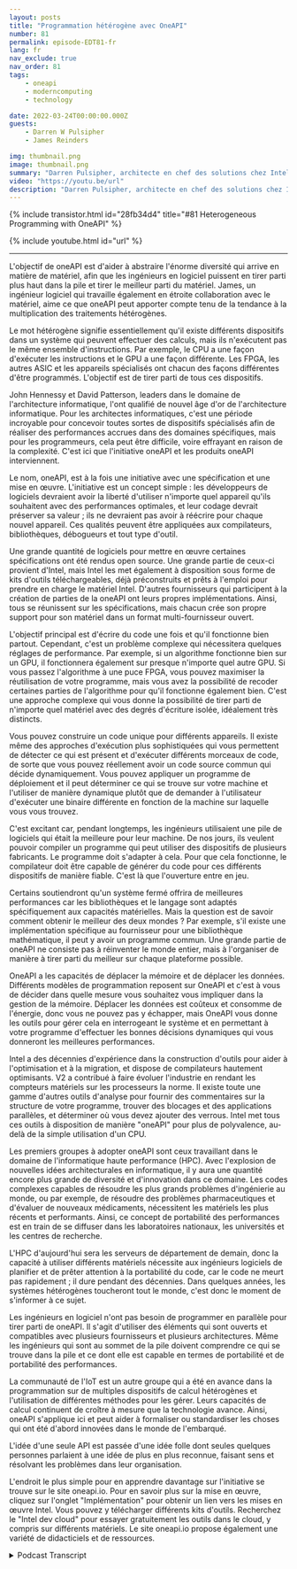 ```yaml
---
layout: posts
title: "Programmation hétérogène avec OneAPI"
number: 81
permalink: episode-EDT81-fr
lang: fr
nav_exclude: true
nav_order: 81
tags:
    - oneapi
    - moderncomputing
    - technology

date: 2022-03-24T00:00:00.000Z
guests:
    - Darren W Pulsipher
    - James Reinders

img: thumbnail.png
image: thumbnail.png
summary: "Darren Pulsipher, architecte en chef des solutions chez Intel, discute des capacités et de l'avenir de OneAPI, un modèle de programmation unifié intersectoriel, ouvert et basé sur des normes, qui offre une expérience de développement commune sur différentes architectures d'accélérateurs, avec James Reinders, évangéliste en chef de OneAPI chez Intel."
video: "https://youtu.be/url"
description: "Darren Pulsipher, architecte en chef des solutions chez Intel, discute des capacités et de l'avenir de OneAPI, un modèle de programmation unifié intersectoriel, ouvert et basé sur des normes, qui offre une expérience de développement commune sur différentes architectures d'accélérateurs, avec James Reinders, évangéliste en chef de OneAPI chez Intel."
---
```


<div>
{% include transistor.html id="28fb34d4" title="#81 Heterogeneous Programming with OneAPI" %}

{% include youtube.html id="url" %}
</div>

---

L'objectif de oneAPI est d'aider à abstraire l'énorme diversité qui arrive en matière de matériel, afin que les ingénieurs en logiciel puissent en tirer parti plus haut dans la pile et tirer le meilleur parti du matériel. James, un ingénieur logiciel qui travaille également en étroite collaboration avec le matériel, aime ce que oneAPI peut apporter compte tenu de la tendance à la multiplication des traitements hétérogènes.

Le mot hétérogène signifie essentiellement qu'il existe différents dispositifs dans un système qui peuvent effectuer des calculs, mais ils n'exécutent pas le même ensemble d'instructions. Par exemple, le CPU a une façon d'exécuter les instructions et le GPU a une façon différente. Les FPGA, les autres ASIC et les appareils spécialisés ont chacun des façons différentes d'être programmés. L'objectif est de tirer parti de tous ces dispositifs.

John Hennessy et David Patterson, leaders dans le domaine de l'architecture informatique, l'ont qualifié de nouvel âge d'or de l'architecture informatique. Pour les architectes informatiques, c'est une période incroyable pour concevoir toutes sortes de dispositifs spécialisés afin de réaliser des performances accrues dans des domaines spécifiques, mais pour les programmeurs, cela peut être difficile, voire effrayant en raison de la complexité. C'est ici que l'initiative oneAPI et les produits oneAPI interviennent.

Le nom, oneAPI, est à la fois une initiative avec une spécification et une mise en œuvre. L'initiative est un concept simple : les développeurs de logiciels devraient avoir la liberté d'utiliser n'importe quel appareil qu'ils souhaitent avec des performances optimales, et leur codage devrait préserver sa valeur ; ils ne devraient pas avoir à réécrire pour chaque nouvel appareil. Ces qualités peuvent être appliquées aux compilateurs, bibliothèques, débogueurs et tout type d'outil.

Une grande quantité de logiciels pour mettre en œuvre certaines spécifications ont été rendus open source. Une grande partie de ceux-ci provient d'Intel, mais Intel les met également à disposition sous forme de kits d'outils téléchargeables, déjà préconstruits et prêts à l'emploi pour prendre en charge le matériel Intel. D'autres fournisseurs qui participent à la création de parties de la oneAPI ont leurs propres implémentations. Ainsi, tous se réunissent sur les spécifications, mais chacun crée son propre support pour son matériel dans un format multi-fournisseur ouvert.

L'objectif principal est d'écrire du code une fois et qu'il fonctionne bien partout. Cependant, c'est un problème complexe qui nécessitera quelques réglages de performance. Par exemple, si un algorithme fonctionne bien sur un GPU, il fonctionnera également sur presque n'importe quel autre GPU. Si vous passez l'algorithme à une puce FPGA, vous pouvez maximiser la réutilisation de votre programme, mais vous avez la possibilité de recoder certaines parties de l'algorithme pour qu'il fonctionne également bien. C'est une approche complexe qui vous donne la possibilité de tirer parti de n'importe quel matériel avec des degrés d'écriture isolée, idéalement très distincts.

Vous pouvez construire un code unique pour différents appareils. Il existe même des approches d'exécution plus sophistiquées qui vous permettent de détecter ce qui est présent et d'exécuter différents morceaux de code, de sorte que vous pouvez réellement avoir un code source commun qui décide dynamiquement. Vous pouvez appliquer un programme de déploiement et il peut déterminer ce qui se trouve sur votre machine et l'utiliser de manière dynamique plutôt que de demander à l'utilisateur d'exécuter une binaire différente en fonction de la machine sur laquelle vous vous trouvez.

C'est excitant car, pendant longtemps, les ingénieurs utilisaient une pile de logiciels qui était la meilleure pour leur machine. De nos jours, ils veulent pouvoir compiler un programme qui peut utiliser des dispositifs de plusieurs fabricants. Le programme doit s'adapter à cela. Pour que cela fonctionne, le compilateur doit être capable de générer du code pour ces différents dispositifs de manière fiable. C'est là que l'ouverture entre en jeu.

Certains soutiendront qu'un système fermé offrira de meilleures performances car les bibliothèques et le langage sont adaptés spécifiquement aux capacités matérielles. Mais la question est de savoir comment obtenir le meilleur des deux mondes ? Par exemple, s'il existe une implémentation spécifique au fournisseur pour une bibliothèque mathématique, il peut y avoir un programme commun. Une grande partie de oneAPI ne consiste pas à réinventer le monde entier, mais à l'organiser de manière à tirer parti du meilleur sur chaque plateforme possible.

OneAPI a les capacités de déplacer la mémoire et de déplacer les données. Différents modèles de programmation reposent sur OneAPI et c'est à vous de décider dans quelle mesure vous souhaitez vous impliquer dans la gestion de la mémoire. Déplacer les données est coûteux et consomme de l'énergie, donc vous ne pouvez pas y échapper, mais OneAPI vous donne les outils pour gérer cela en interrogeant le système et en permettant à votre programme d'effectuer les bonnes décisions dynamiques qui vous donneront les meilleures performances.

Intel a des décennies d'expérience dans la construction d'outils pour aider à l'optimisation et à la migration, et dispose de compilateurs hautement optimisants. V2 a contribué à faire évoluer l'industrie en rendant les compteurs matériels sur les processeurs la norme. Il existe toute une gamme d'autres outils d'analyse pour fournir des commentaires sur la structure de votre programme, trouver des blocages et des applications parallèles, et déterminer où vous devez ajouter des verrous. Intel met tous ces outils à disposition de manière "oneAPI" pour plus de polyvalence, au-delà de la simple utilisation d'un CPU.

Les premiers groupes à adopter oneAPI sont ceux travaillant dans le domaine de l'informatique haute performance (HPC). Avec l'explosion de nouvelles idées architecturales en informatique, il y aura une quantité encore plus grande de diversité et d'innovation dans ce domaine. Les codes complexes capables de résoudre les plus grands problèmes d'ingénierie au monde, ou par exemple, de résoudre des problèmes pharmaceutiques et d'évaluer de nouveaux médicaments, nécessitent les matériels les plus récents et performants. Ainsi, ce concept de portabilité des performances est en train de se diffuser dans les laboratoires nationaux, les universités et les centres de recherche.

L'HPC d'aujourd'hui sera les serveurs de département de demain, donc la capacité à utiliser différents matériels nécessite aux ingénieurs logiciels de planifier et de prêter attention à la portabilité du code, car le code ne meurt pas rapidement ; il dure pendant des décennies. Dans quelques années, les systèmes hétérogènes toucheront tout le monde, c'est donc le moment de s'informer à ce sujet.

Les ingénieurs en logiciel n'ont pas besoin de programmer en parallèle pour tirer parti de oneAPI. Il s'agit d'utiliser des éléments qui sont ouverts et compatibles avec plusieurs fournisseurs et plusieurs architectures. Même les ingénieurs qui sont au sommet de la pile doivent comprendre ce qui se trouve dans la pile et ce dont elle est capable en termes de portabilité et de portabilité des performances.

La communauté de l'IoT est un autre groupe qui a été en avance dans la programmation sur de multiples dispositifs de calcul hétérogènes et l'utilisation de différentes méthodes pour les gérer. Leurs capacités de calcul continuent de croître à mesure que la technologie avance. Ainsi, oneAPI s'applique ici et peut aider à formaliser ou standardiser les choses qui ont été d'abord innovées dans le monde de l'embarqué.

L'idée d'une seule API est passée d'une idée folle dont seules quelques personnes parlaient à une idée de plus en plus reconnue, faisant sens et résolvant les problèmes dans leur organisation.

L'endroit le plus simple pour en apprendre davantage sur l'initiative se trouve sur le site oneapi.io. Pour en savoir plus sur la mise en œuvre, cliquez sur l'onglet "Implémentation" pour obtenir un lien vers les mises en œuvre Intel. Vous pouvez y télécharger différents kits d'outils. Recherchez le "Intel dev cloud" pour essayer gratuitement les outils dans le cloud, y compris sur différents matériels. Le site oneapi.io propose également une variété de didacticiels et de ressources.



<details>
<summary> Podcast Transcript </summary>

<p></p>

</details>
